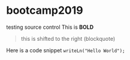 # bootcamp2019
testing source control
This is **BOLD**
> this is shifted to the right (blockquote)

Here is a code snippet
`writeLn("Hello World");`
